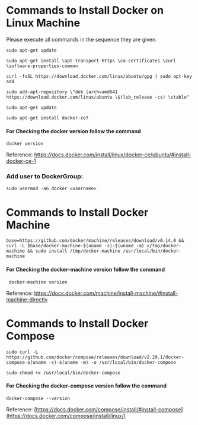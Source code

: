 # Commands to Install Docker on Linux Machine

Please execute all commands in the sequence they are given.

```
sudo apt-get update
```
```
sudo apt-get install \apt-transport-https \ca-certificates \curl \software-properties-common 
```
```
curl -fsSL https://download.docker.com/linux/ubuntu/gpg | sudo apt-key add 
```
```
sudo add-apt-repository \"deb [arch=amd64] https://download.docker.com/linux/ubuntu \$(lsb_release -cs) \stable"
```
```
sudo apt-get update
```
```
sudo apt-get install docker-ce7
```
#### For Checking the docker version follow the command
```
docker version
```

Reference: https://docs.docker.com/install/linux/docker-ce/ubuntu/#install-docker-ce-1
### Add user to DockerGroup:
```
sudo usermod -aG docker <username>
```

# Commands to Install Docker Machine
```
base=https://github.com/docker/machine/releases/download/v0.14.0 && curl -L $base/docker-machine-$(uname -s)-$(uname -m) >/tmp/docker-machine && sudo install /tmp/docker-machine /usr/local/bin/docker-machine
```

#### For Checking the docker-machine version follow the command
```
 docker-machine version
```
Reference: https://docs.docker.com/machine/install-machine/#install-machine-directly

# Commands to Install Docker Compose
```
sudo curl -L https://github.com/docker/compose/releases/download/v2.29.1/docker-compose-$(uname -s)-$(uname -m) -o /usr/local/bin/docker-compose
```
```
sudo chmod +x /usr/local/bin/docker-compose
```

#### For Checking the docker-compose version follow the command
```
docker-compose --version
```
Reference: [https://docs.docker.com/compose/install/#install-compose](https://docs.docker.com/compose/install/linux/)
